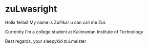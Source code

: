 # zuLwasright
Holla fellas! My name is Zulfikar u can call me ZuL


Currently i'm a college student at Kalimantan Institute of Technology

Best regards, your sleepykid zuLmeister
